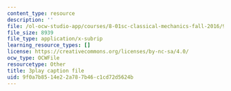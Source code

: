 ```yaml
---
content_type: resource
description: ''
file: /ol-ocw-studio-app/courses/8-01sc-classical-mechanics-fall-2016/9f0a7b8514e22a787b46c1cd72d5624b_mqFIqnCPak.srt
file_size: 8939
file_type: application/x-subrip
learning_resource_types: []
license: https://creativecommons.org/licenses/by-nc-sa/4.0/
ocw_type: OCWFile
resourcetype: Other
title: 3play caption file
uid: 9f0a7b85-14e2-2a78-7b46-c1cd72d5624b
---
```

